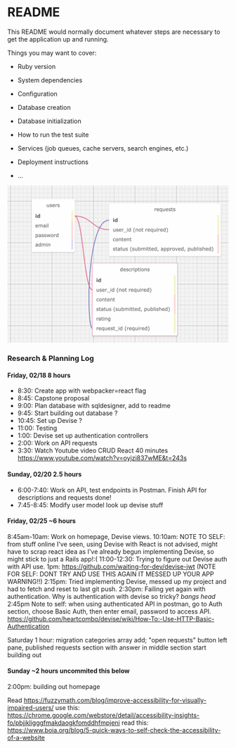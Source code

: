 # README

This README would normally document whatever steps are necessary to get the
application up and running.

Things you may want to cover:

* Ruby version

* System dependencies

* Configuration

* Database creation

* Database initialization

* How to run the test suite

* Services (job queues, cache servers, search engines, etc.)

* Deployment instructions

* ...

![database schema image](./public/sqldesign.png)

### Research & Planning Log
#### Friday, 02/18 8 hours
* 8:30: Create app with webpacker=react flag
* 8:45: Capstone proposal 
* 9:00: Plan database with sqldesigner, add to readme
* 9:45: Start building out database ?
* 10:45: Set up Devise ?
* 11:00: Testing
* 1:00: Devise set up authentication controllers
* 2:00: Work on API requests
* 3:30: Watch Youtube video CRUD React 40 minutes https://www.youtube.com/watch?v=oyjzi837wME&t=243s


#### Sunday, 02/20 2.5 hours

* 6:00-7:40: Work on API, test endpoints in Postman. Finish API for descriptions and requests done!
* 7:45-8:45: Modify user model look up devise stuff

#### Friday, 02/25 ~6 hours

8:45am-10am: Work on homepage, Devise views.
10:10am: NOTE TO SELF: from stuff online I've seen, using Devise with React is not advised, might have to scrap react idea as I've already begun implementing Devise, so might stick to just a Rails app!:(
11:00-12:30: Trying to figure out Devise auth with API use.
1pm: https://github.com/waiting-for-dev/devise-jwt (NOTE FOR SELF: DONT TRY AND USE THIS AGAIN IT MESSED UP YOUR APP WARNING!!)
2:15pm: Tried implementing Devise, messed up my project and had to fetch and reset to last git push. 
2:30pm: Failing yet again with authentication. Why is authentication with devise so tricky? *bangs head* 
2:45pm Note to self: when using authenticated API in postman, go to Auth section, choose Basic Auth, then enter email, password to access API. https://github.com/heartcombo/devise/wiki/How-To:-Use-HTTP-Basic-Authentication

Saturday 1 hour: migration categories array add; "open requests" button left pane, published requests section with answer in middle section start building out
#### Sunday ~2 hours uncommited this below
2:00pm: building out homepage

Read https://fuzzymath.com/blog/improve-accessibility-for-visually-impaired-users/ 
use this:
https://chrome.google.com/webstore/detail/accessibility-insights-fo/pbjjkligggfmakdaogkfomddhfmpjeni
read this:
https://www.boia.org/blog/5-quick-ways-to-self-check-the-accessibility-of-a-website

